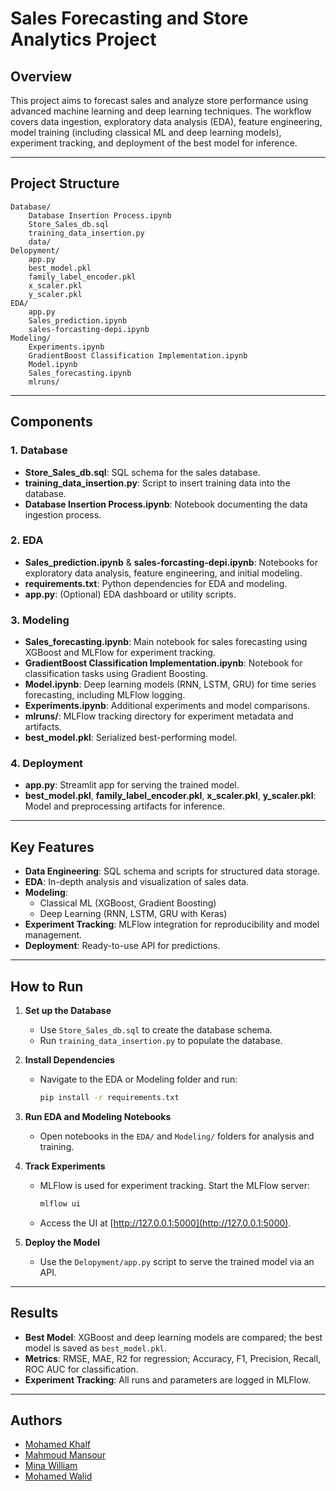 # Sales Forecasting and Store Analytics Project

## Overview

This project aims to forecast sales and analyze store performance using advanced machine learning and deep learning techniques. The workflow covers data ingestion, exploratory data analysis (EDA), feature engineering, model training (including classical ML and deep learning models), experiment tracking, and deployment of the best model for inference.

---

## Project Structure

```
Database/
    Database Insertion Process.ipynb
    Store_Sales_db.sql
    training_data_insertion.py
    data/
Delopyment/
    app.py
    best_model.pkl
    family_label_encoder.pkl
    x_scaler.pkl
    y_scaler.pkl
EDA/
    app.py
    Sales_prediction.ipynb
    sales-forcasting-depi.ipynb
Modeling/
    Experiments.ipynb
    GradientBoost Classification Implementation.ipynb
    Model.ipynb
    Sales_forecasting.ipynb
    mlruns/
```

---

## Components

### 1. Database

- **Store_Sales_db.sql**: SQL schema for the sales database.
- **training_data_insertion.py**: Script to insert training data into the database.
- **Database Insertion Process.ipynb**: Notebook documenting the data ingestion process.

### 2. EDA

- **Sales_prediction.ipynb** & **sales-forcasting-depi.ipynb**: Notebooks for exploratory data analysis, feature engineering, and initial modeling.
- **requirements.txt**: Python dependencies for EDA and modeling.
- **app.py**: (Optional) EDA dashboard or utility scripts.

### 3. Modeling

- **Sales_forecasting.ipynb**: Main notebook for sales forecasting using XGBoost and MLFlow for experiment tracking.
- **GradientBoost Classification Implementation.ipynb**: Notebook for classification tasks using Gradient Boosting.
- **Model.ipynb**: Deep learning models (RNN, LSTM, GRU) for time series forecasting, including MLFlow logging.
- **Experiments.ipynb**: Additional experiments and model comparisons.
- **mlruns/**: MLFlow tracking directory for experiment metadata and artifacts.
- **best_model.pkl**: Serialized best-performing model.

### 4. Deployment

- **app.py**: Streamlit app for serving the trained model.
- **best_model.pkl**, **family_label_encoder.pkl**, **x_scaler.pkl**, **y_scaler.pkl**: Model and preprocessing artifacts for inference.

---

## Key Features

- **Data Engineering**: SQL schema and scripts for structured data storage.
- **EDA**: In-depth analysis and visualization of sales data.
- **Modeling**: 
  - Classical ML (XGBoost, Gradient Boosting)
  - Deep Learning (RNN, LSTM, GRU with Keras)
- **Experiment Tracking**: MLFlow integration for reproducibility and model management.
- **Deployment**: Ready-to-use API for predictions.

---

## How to Run

1. **Set up the Database**
   - Use `Store_Sales_db.sql` to create the database schema.
   - Run `training_data_insertion.py` to populate the database.

2. **Install Dependencies**
   - Navigate to the EDA or Modeling folder and run:
     ```sh
     pip install -r requirements.txt
     ```

3. **Run EDA and Modeling Notebooks**
   - Open notebooks in the `EDA/` and `Modeling/` folders for analysis and training.

4. **Track Experiments**
   - MLFlow is used for experiment tracking. Start the MLFlow server:
     ```sh
     mlflow ui
     ```
   - Access the UI at [http://127.0.0.1:5000](http://127.0.0.1:5000).

5. **Deploy the Model**
   - Use the `Delopyment/app.py` script to serve the trained model via an API.

---

## Results

- **Best Model**: XGBoost and deep learning models are compared; the best model is saved as `best_model.pkl`.
- **Metrics**: RMSE, MAE, R2 for regression; Accuracy, F1, Precision, Recall, ROC AUC for classification.
- **Experiment Tracking**: All runs and parameters are logged in MLFlow.

---

## Authors

- [Mohamed Khalf](https://github.com/Mohamed-khalf30)
- [Mahmoud Mansour](https://github.com/MahmoudMansour27)
- [Mina William](https://github.com/mina4747)
- [Mohamed Walid]()
